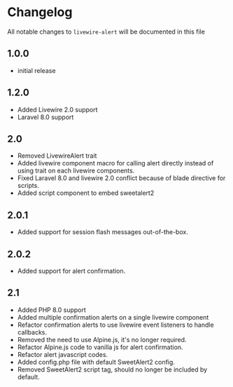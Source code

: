 # Changelog

All notable changes to `livewire-alert` will be documented in this file

## 1.0.0

-   initial release

## 1.2.0

-   Added Livewire 2.0 support
-   Laravel 8.0 support

## 2.0
- Removed LivewireAlert trait
- Added livewire component macro for calling alert directly instead of using trait on each livewire components.
- Fixed Laravel 8.0 and livewire 2.0 conflict because of blade directive for scripts.
- Added script component to embed sweetalert2

## 2.0.1
- Added support for session flash messages out-of-the-box.

## 2.0.2
- Added support for alert confirmation.

## 2.1
- Added PHP 8.0 support
- Added multiple confirmation alerts on a single livewire component
- Refactor confirmation alerts to use livewire event listeners to handle callbacks.
- Removed the need to use Alpine.js, it's no longer required.
- Refactor Alpine.js code to vanilla js for alert confirmation.
- Refactor alert javascript codes.
- Added config.php file with default SweetAlert2 config.
- Removed SweetAlert2 script tag, should no longer be included by default.